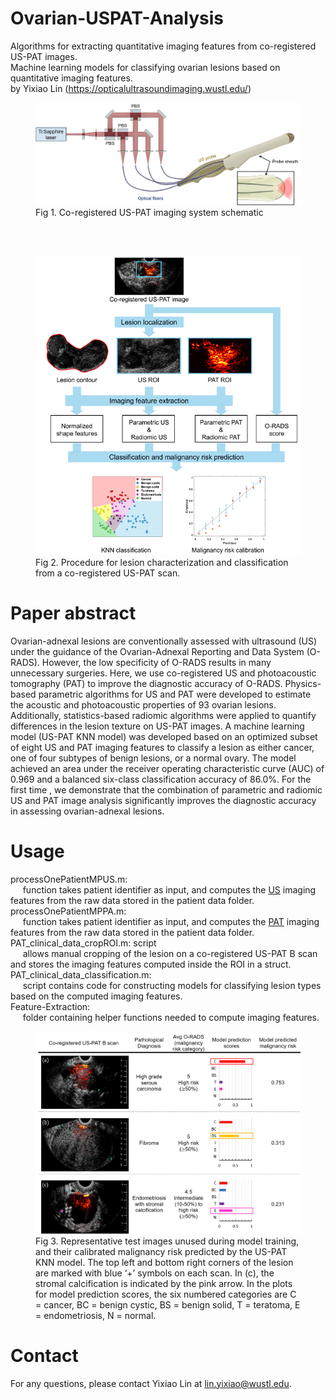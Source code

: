 # Ovarian-USPAT-Analysis
Algorithms for extracting quantitative imaging features from co-registered US-PAT images.  
Machine learning models for classifying ovarian lesions based on quantitative imaging features.  
by Yixiao Lin (https://opticalultrasoundimaging.wustl.edu/)

<figure>
  <img src="https://github.com/OpticalUltrasoundImaging/Ovarian-USPAT-Analysis/blob/main/System-schematic.png" alt="Imaging system">
  <figcaption>Fig 1. Co-registered US-PAT imaging system schematic</figcaption>
</figure>  
<pre>  
  
</pre>
<figure>
  <img src="https://github.com/OpticalUltrasoundImaging/Ovarian-USPAT-Analysis/blob/main/Analysis-Pipeline.png" alt="Analysis pipeline">
  <figcaption>Fig 2. Procedure for lesion characterization and classification from a co-registered US-PAT scan.</figcaption>
</figure>

# Paper abstract
Ovarian-adnexal lesions are conventionally assessed with ultrasound (US) under the guidance of the Ovarian-Adnexal Reporting and Data System (O-RADS). However, the low specificity of O-RADS results in many unnecessary surgeries. Here, we use co-registered US and photoacoustic tomography (PAT) to improve the diagnostic accuracy of O-RADS.  Physics-based parametric algorithms for US and PAT were developed to estimate the acoustic and photoacoustic properties of 93 ovarian lesions. Additionally, statistics-based radiomic algorithms were applied to quantify differences in the lesion texture on US-PAT images. A machine learning model (US-PAT KNN model) was developed based on an optimized subset of eight US and PAT imaging features to classify a lesion as either cancer, one of four subtypes of benign lesions, or a normal ovary. The model achieved an area under the receiver operating characteristic curve (AUC) of 0.969 and a balanced six-class classification accuracy of 86.0%. For the first time , we demonstrate that the combination of parametric and radiomic US and PAT image analysis significantly improves the diagnostic accuracy in assessing ovarian-adnexal lesions.

# Usage
processOnePatientMPUS.m: <br />            &nbsp;&nbsp;&nbsp;&nbsp; function takes patient identifier as input, and computes the <ins>US</ins> imaging features from the raw data stored in the patient data folder. <br />
processOnePatientMPPA.m:  <br />           &nbsp;&nbsp;&nbsp;&nbsp; function takes patient identifier as input, and computes the <ins>PAT</ins> imaging features from the raw data stored in the patient data folder. <br />
PAT_clinical_data_cropROI.m: script <br /> &nbsp;&nbsp;&nbsp;&nbsp; allows manual cropping of the lesion on a co-registered US-PAT B scan and stores the imaging features computed inside the ROI in a struct. <br />
PAT_clinical_data_classification.m: <br /> &nbsp;&nbsp;&nbsp;&nbsp; script contains code for constructing models for classifying lesion types based on the computed imaging features. <br />
Feature-Extraction:  <br />                &nbsp;&nbsp;&nbsp;&nbsp; folder containing helper functions needed to compute imaging features.  

<figure>
  <img src="https://github.com/OpticalUltrasoundImaging/Ovarian-USPAT-Analysis/blob/main/Model-predictions-examples.png" alt="Example model predictions">
  <figcaption>Fig 3. Representative test images unused during model training, and their calibrated malignancy risk predicted by the US-PAT KNN model. The top left and bottom right corners of the lesion are marked with blue ‘+’ symbols on each scan. In (c), the stromal calcification is indicated by the pink arrow. In the plots for model prediction scores, the six numbered categories are C = cancer, BC = benign cystic, BS = benign solid, T = teratoma, E = endometriosis, N = normal.</figcaption>
</figure>

# Contact
For any questions, please contact Yixiao Lin at lin.yixiao@wustl.edu.
